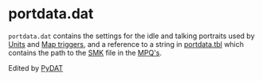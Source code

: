 # portdata.dat
`portdata.dat` contains the settings for the idle and talking portraits used by [Units](/Help/Files/DAT/units.dat.md) and [Map triggers](/Help/Files/Maps.md#triggers), and a reference to a string in [portdata.tbl](/Help/Files/TBL.md#portdatatbl) which contains the path to the [SMK](/Help/Files/SMK.md) file in the [MPQ's](/Help/Files/MPQ.md).

Edited by [PyDAT](/Help/Programs/PyDAT.md)
